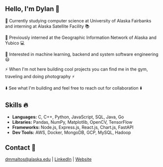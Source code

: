 ## Hello, I'm Dylan 👋
📌  Currently studying computer science at University of Alaska Fairbanks and interning at Alaska Satellite Facility 📚

📌  Previously interned at the Geographic Information Network of Alaska and Yubico 💻

📌  Interested in machine learning, backend and system software engineering 😃 

⚡ When I'm not here building cool projects you can find me in the gym, traveling and doing photography ⚡

⬇️ See what I'm building and feel free to reach out for collaboration ⬇️

## Skills 🔥
- **Languages:** C, C++, Python, JavaScript, SQL, Java, Go
- **Libraries:** Pandas, NumPy, Matplotlib, OpenCV, TensorFlow
- **Frameworks:** Node.js, Express.js, React.js, Chart.js, FastAPI
- **Dev Tools:** AWS, Docker, MongoDB, GCP, MySQL, Hadoop
  
## Contact 📧
dmmaltos@alaska.edu | [LinkedIn](https://www.linkedin.com/in/dylanmaltos) | [Website](https://maltos.io)
